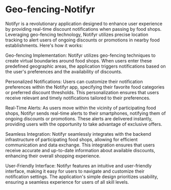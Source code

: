 # Geo-fencing-Notifyr
Notifyr is a revolutionary application designed to enhance user experience by providing real-time discount notifications when passing by food shops. Leveraging geo-fencing technology, Notifyr utilizes precise location tracking to alert users of ongoing discounts or promotions in nearby food establishments. Here's how it works:

Geo-fencing Implementation: Notifyr utilizes geo-fencing techniques to create virtual boundaries around food shops. When users enter these predefined geographic areas, the application triggers notifications based on the user's preferences and the availability of discounts.

Personalized Notifications: Users can customize their notification preferences within the Notifyr app, specifying their favorite food categories or preferred discount thresholds. This personalization ensures that users receive relevant and timely notifications tailored to their preferences.

Real-Time Alerts: As users move within the vicinity of participating food shops, Notifyr sends real-time alerts to their smartphones, notifying them of ongoing discounts or promotions. These alerts are delivered instantly, providing users with the opportunity to take advantage of exclusive offers.

Seamless Integration: Notifyr seamlessly integrates with the backend infrastructure of participating food shops, allowing for efficient communication and data exchange. This integration ensures that users receive accurate and up-to-date information about available discounts, enhancing their overall shopping experience.

User-Friendly Interface: Notifyr features an intuitive and user-friendly interface, making it easy for users to navigate and customize their notification settings. The application's simple design prioritizes usability, ensuring a seamless experience for users of all skill levels.
